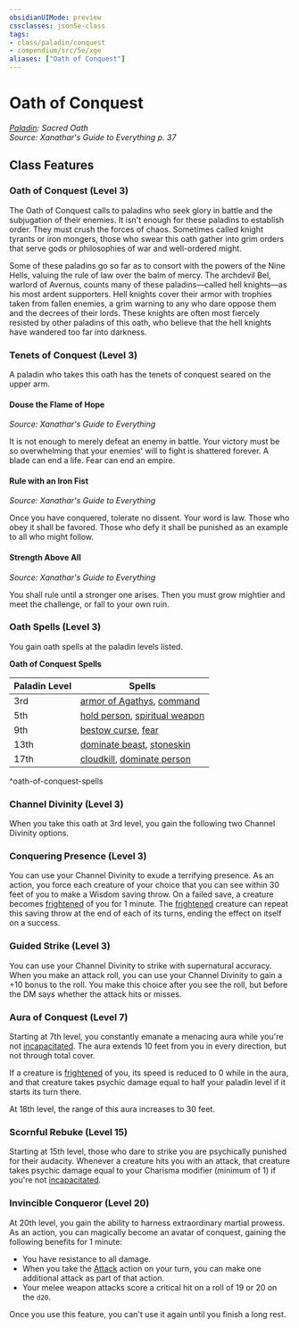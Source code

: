 ```yaml
---
obsidianUIMode: preview
cssclasses: json5e-class
tags:
- class/paladin/conquest
- compendium/src/5e/xge
aliases: ["Oath of Conquest"]
---
```

# Oath of Conquest
*[Paladin](./paladin.md#): Sacred Oath*  
*Source: Xanathar's Guide to Everything p. 37*  


## Class Features

### Oath of Conquest (Level 3)

The Oath of Conquest calls to paladins who seek glory in battle and the subjugation of their enemies. It isn't enough for these paladins to establish order. They must crush the forces of chaos. Sometimes called knight tyrants or iron mongers, those who swear this oath gather into grim orders that serve gods or philosophies of war and well-ordered might.

Some of these paladins go so far as to consort with the powers of the Nine Hells, valuing the rule of law over the balm of mercy. The archdevil Bel, warlord of Avernus, counts many of these paladins—called hell knights—as his most ardent supporters. Hell knights cover their armor with trophies taken from fallen enemies, a grim warning to any who dare oppose them and the decrees of their lords. These knights are often most fiercely resisted by other paladins of this oath, who believe that the hell knights have wandered too far into darkness.

### Tenets of Conquest (Level 3)

A paladin who takes this oath has the tenets of conquest seared on the upper arm.

#### Douse the Flame of Hope
_Source: Xanathar's Guide to Everything_

It is not enough to merely defeat an enemy in battle. Your victory must be so overwhelming that your enemies' will to fight is shattered forever. A blade can end a life. Fear can end an empire.

#### Rule with an Iron Fist
_Source: Xanathar's Guide to Everything_

Once you have conquered, tolerate no dissent. Your word is law. Those who obey it shall be favored. Those who defy it shall be punished as an example to all who might follow.

#### Strength Above All
_Source: Xanathar's Guide to Everything_

You shall rule until a stronger one arises. Then you must grow mightier and meet the challenge, or fall to your own ruin.

### Oath Spells (Level 3)

You gain oath spells at the paladin levels listed.

**Oath of Conquest Spells**

| Paladin Level | Spells |
|---------------|--------|
| 3rd | [armor of Agathys](../spells/armor-of-agathys.md#), [command](../spells/command.md#) |
| 5th | [hold person](../spells/hold-person.md#), [spiritual weapon](../spells/spiritual-weapon.md#) |
| 9th | [bestow curse](../spells/bestow-curse.md#), [fear](../spells/fear.md#) |
| 13th | [dominate beast](../spells/dominate-beast.md#), [stoneskin](../spells/stoneskin.md#) |
| 17th | [cloudkill](../spells/cloudkill.md#), [dominate person](../spells/dominate-person.md#) |
^oath-of-conquest-spells

### Channel Divinity (Level 3)

When you take this oath at 3rd level, you gain the following two Channel Divinity options.

### Conquering Presence (Level 3)

You can use your Channel Divinity to exude a terrifying presence. As an action, you force each creature of your choice that you can see within 30 feet of you to make a Wisdom saving throw. On a failed save, a creature becomes [frightened](../../5e-rules/conditions.md.md##frightened) of you for 1 minute. The [frightened](../../5e-rules/conditions.md##frightened) creature can repeat this saving throw at the end of each of its turns, ending the effect on itself on a success.

### Guided Strike (Level 3)

You can use your Channel Divinity to strike with supernatural accuracy. When you make an attack roll, you can use your Channel Divinity to gain a +10 bonus to the roll. You make this choice after you see the roll, but before the DM says whether the attack hits or misses.

### Aura of Conquest (Level 7)

Starting at 7th level, you constantly emanate a menacing aura while you're not [incapacitated](../../5e-rules/conditions.md##incapacitated). The aura extends 10 feet from you in every direction, but not through total cover.

If a creature is [frightened](../../5e-rules/conditions.md##frightened) of you, its speed is reduced to 0 while in the aura, and that creature takes psychic damage equal to half your paladin level if it starts its turn there.

At 18th level, the range of this aura increases to 30 feet.

### Scornful Rebuke (Level 15)

Starting at 15th level, those who dare to strike you are psychically punished for their audacity. Whenever a creature hits you with an attack, that creature takes psychic damage equal to your Charisma modifier (minimum of 1) if you're not [incapacitated](../../5e-rules/conditions.md.md##incapacitated).

### Invincible Conqueror (Level 20)

At 20th level, you gain the ability to harness extraordinary martial prowess. As an action, you can magically become an avatar of conquest, gaining the following benefits for 1 minute:

- You have resistance to all damage.  
- When you take the [Attack](../../5e-rules/actions.md##Attack) action on your turn, you can make one additional attack as part of that action.  
- Your melee weapon attacks score a critical hit on a roll of 19 or 20 on the `d20`.  

Once you use this feature, you can't use it again until you finish a long rest.